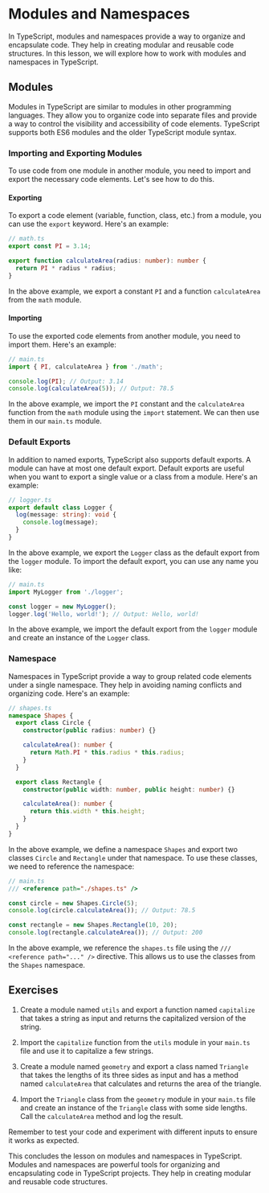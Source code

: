 # Modules and Namespaces

In TypeScript, modules and namespaces provide a way to organize and encapsulate code. They help in creating modular and reusable code structures. In this lesson, we will explore how to work with modules and namespaces in TypeScript.

## Modules

Modules in TypeScript are similar to modules in other programming languages. They allow you to organize code into separate files and provide a way to control the visibility and accessibility of code elements. TypeScript supports both ES6 modules and the older TypeScript module syntax.

### Importing and Exporting Modules

To use code from one module in another module, you need to import and export the necessary code elements. Let's see how to do this.

#### Exporting

To export a code element (variable, function, class, etc.) from a module, you can use the `export` keyword. Here's an example:

```typescript
// math.ts
export const PI = 3.14;

export function calculateArea(radius: number): number {
  return PI * radius * radius;
}
```

In the above example, we export a constant `PI` and a function `calculateArea` from the `math` module.

#### Importing

To use the exported code elements from another module, you need to import them. Here's an example:

```typescript
// main.ts
import { PI, calculateArea } from './math';

console.log(PI); // Output: 3.14
console.log(calculateArea(5)); // Output: 78.5
```

In the above example, we import the `PI` constant and the `calculateArea` function from the `math` module using the `import` statement. We can then use them in our `main.ts` module.

### Default Exports

In addition to named exports, TypeScript also supports default exports. A module can have at most one default export. Default exports are useful when you want to export a single value or a class from a module. Here's an example:

```typescript
// logger.ts
export default class Logger {
  log(message: string): void {
    console.log(message);
  }
}
```

In the above example, we export the `Logger` class as the default export from the `logger` module. To import the default export, you can use any name you like:

```typescript
// main.ts
import MyLogger from './logger';

const logger = new MyLogger();
logger.log('Hello, world!'); // Output: Hello, world!
```

In the above example, we import the default export from the `logger` module and create an instance of the `Logger` class.

### Namespace

Namespaces in TypeScript provide a way to group related code elements under a single namespace. They help in avoiding naming conflicts and organizing code. Here's an example:

```typescript
// shapes.ts
namespace Shapes {
  export class Circle {
    constructor(public radius: number) {}

    calculateArea(): number {
      return Math.PI * this.radius * this.radius;
    }
  }

  export class Rectangle {
    constructor(public width: number, public height: number) {}

    calculateArea(): number {
      return this.width * this.height;
    }
  }
}
```

In the above example, we define a namespace `Shapes` and export two classes `Circle` and `Rectangle` under that namespace. To use these classes, we need to reference the namespace:

```typescript
// main.ts
/// <reference path="./shapes.ts" />

const circle = new Shapes.Circle(5);
console.log(circle.calculateArea()); // Output: 78.5

const rectangle = new Shapes.Rectangle(10, 20);
console.log(rectangle.calculateArea()); // Output: 200
```

In the above example, we reference the `shapes.ts` file using the `/// <reference path="..." />` directive. This allows us to use the classes from the `Shapes` namespace.

## Exercises

1. Create a module named `utils` and export a function named `capitalize` that takes a string as input and returns the capitalized version of the string.

2. Import the `capitalize` function from the `utils` module in your `main.ts` file and use it to capitalize a few strings.

3. Create a module named `geometry` and export a class named `Triangle` that takes the lengths of its three sides as input and has a method named `calculateArea` that calculates and returns the area of the triangle.

4. Import the `Triangle` class from the `geometry` module in your `main.ts` file and create an instance of the `Triangle` class with some side lengths. Call the `calculateArea` method and log the result.

Remember to test your code and experiment with different inputs to ensure it works as expected.

This concludes the lesson on modules and namespaces in TypeScript. Modules and namespaces are powerful tools for organizing and encapsulating code in TypeScript projects. They help in creating modular and reusable code structures.